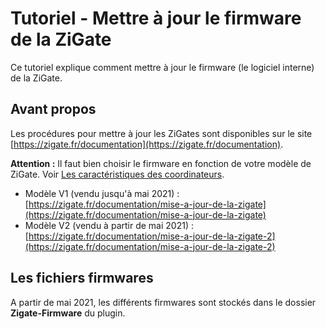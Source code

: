 # Tutoriel - Mettre à jour le firmware de la ZiGate

Ce tutoriel explique comment mettre à jour le firmware (le logiciel interne) de la ZiGate.

## Avant propos

Les procédures pour mettre à jour les ZiGates sont disponibles sur le site [https://zigate.fr/documentation](https://zigate.fr/documentation).

__Attention :__ Il faut bien choisir le firmware en fonction de votre modèle de ZiGate. Voir [Les caractéristiques des coordinateurs](Les-coordinateurs.md).

* Modèle V1 (vendu jusqu'à mai 2021) : [https://zigate.fr/documentation/mise-a-jour-de-la-zigate](https://zigate.fr/documentation/mise-a-jour-de-la-zigate)
* Modèle V2 (vendu à partir de mai 2021) : [https://zigate.fr/documentation/mise-a-jour-de-la-zigate-2](https://zigate.fr/documentation/mise-a-jour-de-la-zigate-2)


## Les fichiers firmwares

A partir de mai 2021, les différents firmwares sont stockés dans le dossier __Zigate-Firmware__ du plugin.
